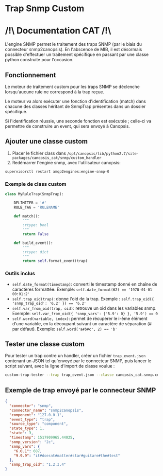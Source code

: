 # Trap Snmp Custom

# /!\ Documentation CAT /!\

L'engine SNMP permet le traitement des traps SNMP (par le biais du connecteur
snmp2canopsis). En l'abscence de MIB, il est désormais possible d'effectuer un
traitement spécifique en passant par une classe python construite pour l'occasion.

## Fonctionnement

Le moteur de traitement custom pour les traps SNMP se déclenche lorsqu'aucune
rule ne correspond à la trap reçue.

Le moteur va alors exécuter une fonction d'identification (match) dans chacune
des classes héritant de SnmpTrap présentes dans un dossier spécifique.

Si l'identification réussie, une seconde fonction est exécutée ; celle-ci va
permettre de construire un event, qui sera envoyé à Canopsis.

## Ajouter une classe custom

1. Placer le fichier class dans `/opt/canopsis/lib/python2.7/site-packages/canopsis_cat/snmp/custom_handler`
2. Redémarrer l'engine snmp, avec l'utilisateur canopsis:
```bash
supervisorctl restart amqp2engines:engine-snmp-0
```

### Exemple de class custom

```python
class MyRuleTrap(SnmpTrap):

    DELIMITER = '#'
    RULE_TAG = 'RULENAME'

    def match():
        """
        :rtype: bool
        """
        return False

    def build_event():
        """
        :rtype: dict
        """
        return self.format_event(trap)
```

### Outils inclus

* `self.date_format(timestamp)`: converti le timestamp donné en chaîne de
caractères formattée. Exemple: `self.date_format(62) == '1970-01-01 00:01:2'`
* `self.trap_oid(trap)`: donne l'oid de la trap.
Exemple : `self.trap_oid({ 'snmp_trap_oid': '6.2' }) == '6.2'`
* `self.var_from_oid(trap, oid)`: retrouve un oid dans les variables snmp.
Exemple: `self.var_from_oid({ 'snmp_vars': {'5.9': 0} }, '5.9') == 0`
* `self.word(variable, index)`: permet de récupérer le i-ème élément d'une
variable, en la découpant suivant un caractère de séparation (# par défaut).
Exemple: `self.word('a#b#c', 2) == 'b'`


## Tester une classe custom

Pour tester un trap contre un handler, créer un fichier `trap_event.json`
contenant un JSON tel qu'envoyé par le connecteur SNMP, puis lancer le script
suivant, avec la ligne d'import de classe voulue :

```bash
custom-trap-tester --trap trap_event.json --classe canopsis_cat.snmp.custom_handler.<example>
```

## Exemple de trap envoyé par le connecteur SNMP

```json
{
  "connector": "snmp",
  "connector_name": "snmp2canopsis",
  "component": "127.0.0.1",
  "event_type": "trap",
  "source_type": "component",
  "state_type": 1,
  "state": 3,
  "timestamp": 1517909965.44025,
  "snmp_version": "2c",
  "snmp_vars": {
    "6.0.1": 607,
    "9.9.9": "it#doesnt#matter#star#guitare#the#test"
  },
  "snmp_trap_oid": "1.2.3.4"
}
```
